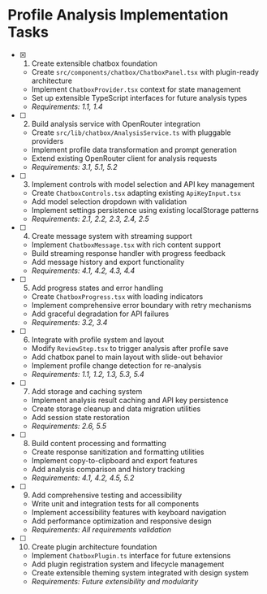# Profile Analysis Implementation Tasks

- [x] 1. Create extensible chatbox foundation



  - Create `src/components/chatbox/ChatboxPanel.tsx` with plugin-ready architecture
  - Implement `ChatboxProvider.tsx` context for state management
  - Set up extensible TypeScript interfaces for future analysis types
  - _Requirements: 1.1, 1.4_

- [ ] 2. Build analysis service with OpenRouter integration
  - Create `src/lib/chatbox/AnalysisService.ts` with pluggable providers
  - Implement profile data transformation and prompt generation
  - Extend existing OpenRouter client for analysis requests
  - _Requirements: 3.1, 5.1, 5.2_

- [ ] 3. Implement controls with model selection and API key management
  - Create `ChatboxControls.tsx` adapting existing `ApiKeyInput.tsx`
  - Add model selection dropdown with validation
  - Implement settings persistence using existing localStorage patterns
  - _Requirements: 2.1, 2.2, 2.3, 2.4, 2.5_

- [ ] 4. Create message system with streaming support
  - Implement `ChatboxMessage.tsx` with rich content support
  - Build streaming response handler with progress feedback
  - Add message history and export functionality
  - _Requirements: 4.1, 4.2, 4.3, 4.4_

- [ ] 5. Add progress states and error handling
  - Create `ChatboxProgress.tsx` with loading indicators
  - Implement comprehensive error boundary with retry mechanisms
  - Add graceful degradation for API failures
  - _Requirements: 3.2, 3.4_

- [ ] 6. Integrate with profile system and layout
  - Modify `ReviewStep.tsx` to trigger analysis after profile save
  - Add chatbox panel to main layout with slide-out behavior
  - Implement profile change detection for re-analysis
  - _Requirements: 1.1, 1.2, 1.3, 5.3, 5.4_

- [ ] 7. Add storage and caching system
  - Implement analysis result caching and API key persistence
  - Create storage cleanup and data migration utilities
  - Add session state restoration
  - _Requirements: 2.6, 5.5_

- [ ] 8. Build content processing and formatting
  - Create response sanitization and formatting utilities
  - Implement copy-to-clipboard and export features
  - Add analysis comparison and history tracking
  - _Requirements: 4.1, 4.2, 4.5, 5.2_

- [ ] 9. Add comprehensive testing and accessibility
  - Write unit and integration tests for all components
  - Implement accessibility features with keyboard navigation
  - Add performance optimization and responsive design
  - _Requirements: All requirements validation_

- [ ] 10. Create plugin architecture foundation
  - Implement `ChatboxPlugin.ts` interface for future extensions
  - Add plugin registration system and lifecycle management
  - Create extensible theming system integrated with design system
  - _Requirements: Future extensibility and modularity_
